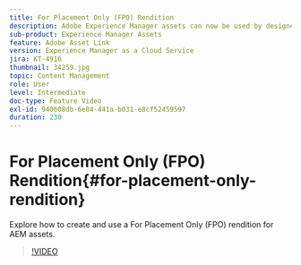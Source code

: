```yaml
---
title: For Placement Only (FPO) Rendition
description: Adobe Experience Manager assets can now be used by designers and creative users within their favorite Adobe Creative Cloud desktop applications. Adobe Asset Link extension for Adobe Creative Cloud Enterprise extends the capability to search and browse, sort, preview, upload assets, check out, modify, check-in and view metadata of AEM assets within Creative Cloud tools like Adobe Photoshop, InDesign, and Illustrator.
sub-product: Experience Manager Assets
feature: Adobe Asset Link
version: Experience Manager as a Cloud Service
jira: KT-4916
thumbnail: 34259.jpg
topic: Content Management
role: User
level: Intermediate
doc-type: Feature Video
exl-id: 940608db-6e84-441a-b031-e8cf52459597
duration: 230
---
```

# For Placement Only (FPO) Rendition{#for-placement-only-rendition}

Explore how to create and use a For Placement Only (FPO) rendition for AEM assets.

>[!VIDEO](https://video.tv.adobe.com/v/34259?quality=12&learn=on)
